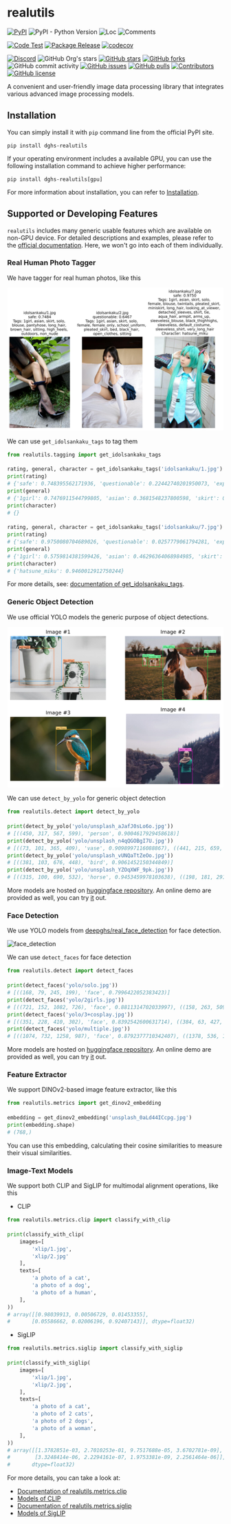 # realutils

[![PyPI](https://img.shields.io/pypi/v/dghs-realutils)](https://pypi.org/project/dghs-realutils/)
![PyPI - Python Version](https://img.shields.io/pypi/pyversions/dghs-realutils)
![Loc](https://img.shields.io/endpoint?url=https://gist.githubusercontent.com/narugo1992/2df500fa7fddd97549d0e027680b9c8f/raw/loc.json)
![Comments](https://img.shields.io/endpoint?url=https://gist.githubusercontent.com/narugo1992/2df500fa7fddd97549d0e027680b9c8f/raw/comments.json)

[![Code Test](https://github.com/deepghs/realutils/workflows/Code%20Test/badge.svg)](https://github.com/deepghs/realutils/actions?query=workflow%3A%22Code+Test%22)
[![Package Release](https://github.com/deepghs/realutils/workflows/Package%20Release/badge.svg)](https://github.com/deepghs/realutils/actions?query=workflow%3A%22Package+Release%22)
[![codecov](https://codecov.io/gh/deepghs/realutils/branch/main/graph/badge.svg?token=XJVDP4EFAT)](https://codecov.io/gh/deepghs/realutils)

[![Discord](https://img.shields.io/discord/1157587327879745558?style=social&logo=discord&link=https%3A%2F%2Fdiscord.gg%2FTwdHJ42N72)](https://discord.gg/TwdHJ42N72)
![GitHub Org's stars](https://img.shields.io/github/stars/deepghs)
[![GitHub stars](https://img.shields.io/github/stars/deepghs/realutils)](https://github.com/deepghs/realutils/stargazers)
[![GitHub forks](https://img.shields.io/github/forks/deepghs/realutils)](https://github.com/deepghs/realutils/network)
![GitHub commit activity](https://img.shields.io/github/commit-activity/m/deepghs/realutils)
[![GitHub issues](https://img.shields.io/github/issues/deepghs/realutils)](https://github.com/deepghs/realutils/issues)
[![GitHub pulls](https://img.shields.io/github/issues-pr/deepghs/realutils)](https://github.com/deepghs/realutils/pulls)
[![Contributors](https://img.shields.io/github/contributors/deepghs/realutils)](https://github.com/deepghs/realutils/graphs/contributors)
[![GitHub license](https://img.shields.io/github/license/deepghs/realutils)](https://github.com/deepghs/realutils/blob/master/LICENSE)

A convenient and user-friendly image data processing library that integrates various advanced image processing models.

## Installation

You can simply install it with `pip` command line from the official PyPI site.

```shell
pip install dghs-realutils
```

If your operating environment includes a available GPU, you can use the following installation command to achieve higher
performance:

```shell
pip install dghs-realutils[gpu]
```

For more information about installation, you can refer
to [Installation](https://deepghs.github.io/realutils/main/tutorials/installation/index.html).

## Supported or Developing Features

`realutils` includes many generic usable features which are available on non-GPU device.
For detailed descriptions and examples, please refer to the
[official documentation](https://deepghs.github.io/realutils/main/index.html).
Here, we won't go into each of them individually.

### Real Human Photo Tagger

We have tagger for real human photos, like this

![idolsankaku_tagger](https://github.com/deepghs/realutils/blob/main/docs/source/api_doc/tagging/idolsankaku_demo_readme.plot.py.svg)

We can use `get_idolsankaku_tags` to tag them

```python
from realutils.tagging import get_idolsankaku_tags

rating, general, character = get_idolsankaku_tags('idolsankaku/1.jpg')
print(rating)
# {'safe': 0.748395562171936, 'questionable': 0.22442740201950073, 'explicit': 0.022273868322372437}
print(general)
# {'1girl': 0.7476911544799805, 'asian': 0.3681548237800598, 'skirt': 0.8094233274459839, 'solo': 0.44033104181289673, 'blouse': 0.7909733057022095, 'pantyhose': 0.8893758654594421, 'long_hair': 0.7415428161621094, 'brown_hair': 0.4968719780445099, 'sitting': 0.49351146817207336, 'high_heels': 0.41397374868392944, 'outdoors': 0.5279690623283386, 'non_nude': 0.4075928330421448}
print(character)
# {}

rating, general, character = get_idolsankaku_tags('idolsankaku/7.jpg')
print(rating)
# {'safe': 0.9750080704689026, 'questionable': 0.0257779061794281, 'explicit': 0.0018109679222106934}
print(general)
# {'1girl': 0.5759814381599426, 'asian': 0.46296364068984985, 'skirt': 0.9698911905288696, 'solo': 0.6263223886489868, 'female': 0.5258357524871826, 'blouse': 0.8670071959495544, 'twintails': 0.9444552659988403, 'pleated_skirt': 0.8233045935630798, 'miniskirt': 0.8354354500770569, 'long_hair': 0.8752110004425049, 'looking_at_viewer': 0.4927205741405487, 'detached_sleeves': 0.9382797479629517, 'shirt': 0.8463951945304871, 'tie': 0.8901710510253906, 'aqua_hair': 0.9376567006111145, 'armpit': 0.5968506336212158, 'arms_up': 0.9492673873901367, 'sleeveless_blouse': 0.9789504408836365, 'black_thighhighs': 0.41496211290359497, 'sleeveless': 0.9865490198135376, 'default_costume': 0.36392033100128174, 'sleeveless_shirt': 0.9865082502365112, 'very_long_hair': 0.3988983631134033}
print(character)
# {'hatsune_miku': 0.9460012912750244}
```

For more details,
see: [documentation of get_idolsankaku_tags](https://dghs-realutils.deepghs.org/main/api_doc/tagging/idolsankaku.html#get-idolsankaku-tags).

### Generic Object Detection

We use official YOLO models the generic purpose of object detections.

![object_detection](https://github.com/deepghs/realutils/blob/gh-pages/main/_images/yolo_demo.plot.py.svg)

We can use `detect_by_yolo` for generic object detection

```python
from realutils.detect import detect_by_yolo

print(detect_by_yolo('yolo/unsplash_aJafJ0sLo6o.jpg'))
# [((450, 317, 567, 599), 'person', 0.9004617929458618)]
print(detect_by_yolo('yolo/unsplash_n4qQGOBgI7U.jpg'))
# [((73, 101, 365, 409), 'vase', 0.9098997116088867), ((441, 215, 659, 428), 'vase', 0.622944176197052), ((5, 1, 428, 377), 'potted plant', 0.5178268551826477)]
print(detect_by_yolo('yolo/unsplash_vUNQaTtZeOo.jpg'))
# [((381, 103, 676, 448), 'bird', 0.9061452150344849)]
print(detect_by_yolo('yolo/unsplash_YZOqXWF_9pk.jpg'))
# [((315, 100, 690, 532), 'horse', 0.9453459978103638), ((198, 181, 291, 256), 'horse', 0.917123556137085), ((145, 173, 180, 249), 'horse', 0.7972317337989807), ((660, 138, 701, 170), 'horse', 0.4843617379665375)]
```

More models are hosted on [huggingface repository](https://huggingface.co/deepghs/yolos).
An online demo are provided as well, you can try [it](https://huggingface.co/spaces/deepghs/yolos) out.

### Face Detection

We use YOLO models from [deepghs/real_face_detection](https://huggingface.co/deepghs/real_face_detection) for face
detection.

![face_detection](https://github.com/deepghs/realutils/blob/gh-pages/main/_images/face_detect_demo.plot.py.svg)

We can use `detect_faces` for face detection

```python
from realutils.detect import detect_faces

print(detect_faces('yolo/solo.jpg'))
# [((168, 79, 245, 199), 'face', 0.7996422052383423)]
print(detect_faces('yolo/2girls.jpg'))
# [((721, 152, 1082, 726), 'face', 0.8811314702033997), ((158, 263, 509, 714), 'face', 0.8745490908622742)]
print(detect_faces('yolo/3+cosplay.jpg'))
# [((351, 228, 410, 302), 'face', 0.8392542600631714), ((384, 63, 427, 116), 'face', 0.8173024654388428), ((195, 109, 246, 161), 'face', 0.8126493692398071)]
print(detect_faces('yolo/multiple.jpg'))
# [((1074, 732, 1258, 987), 'face', 0.8792377710342407), ((1378, 536, 1541, 716), 'face', 0.8607611656188965), ((554, 295, 759, 557), 'face', 0.8541485071182251), ((897, 315, 1068, 520), 'face', 0.8539882898330688), ((1194, 230, 1329, 403), 'face', 0.8324605226516724)]
```

More models are hosted on [huggingface repository](https://huggingface.co/deepghs/real_face_detection).
An online demo are provided as well, you can try [it](https://huggingface.co/spaces/deepghs/real_object_detection) out.

### Feature Extractor

We support DINOv2-based image feature extractor, like this

```python
from realutils.metrics import get_dinov2_embedding

embedding = get_dinov2_embedding('unsplash_0aLd44ICcpg.jpg')
print(embedding.shape)
# (768,)
```

You can use this embedding, calculating their cosine similarities to measure their visual similarities.

### Image-Text Models

We support both CLIP and SigLIP for multimodal alignment operations, like this

* CLIP

```python
from realutils.metrics.clip import classify_with_clip

print(classify_with_clip(
    images=[
        'xlip/1.jpg',
        'xlip/2.jpg'
    ],
    texts=[
        'a photo of a cat',
        'a photo of a dog',
        'a photo of a human',
    ],
))
# array([[0.98039913, 0.00506729, 0.01453355],
#       [0.05586662, 0.02006196, 0.92407143]], dtype=float32)
```

* SigLIP

```python
from realutils.metrics.siglip import classify_with_siglip

print(classify_with_siglip(
    images=[
        'xlip/1.jpg',
        'xlip/2.jpg',
    ],
    texts=[
        'a photo of a cat',
        'a photo of 2 cats',
        'a photo of 2 dogs',
        'a photo of a woman',
    ],
))
# array([[1.3782851e-03, 2.7010253e-01, 9.7517688e-05, 3.6702781e-09],
#        [3.3248414e-06, 2.2294161e-07, 1.9753381e-09, 2.2561464e-06]],
#       dtype=float32)
```

For more details, you can take a look at:

* [Documentation of realutils.metrics.clip](https://dghs-realutils.deepghs.org/main/api_doc/metrics/clip.html)
* [Models of CLIP](https://huggingface.co/deepghs/clip_onnx)
* [Documentation of realutils.metrics.siglip](https://dghs-realutils.deepghs.org/main/api_doc/metrics/siglip.html)
* [Models of SigLIP](https://huggingface.co/deepghs/siglip_onnx)

